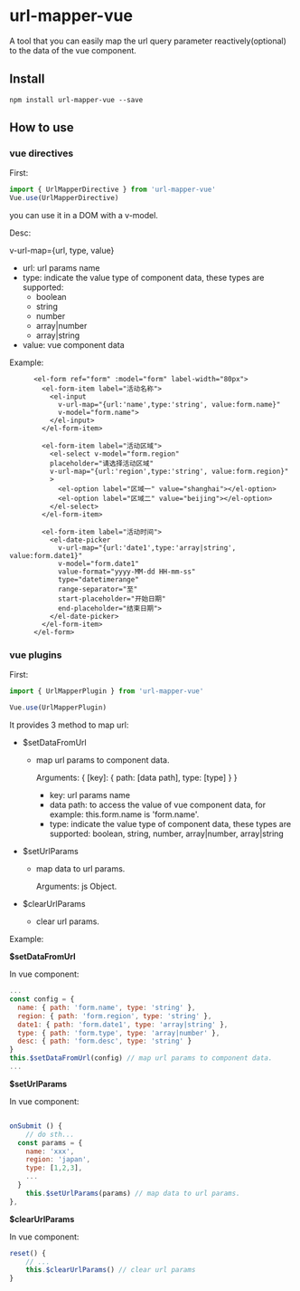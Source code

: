 # url-mapper-vue
A tool that you can easily map the url query parameter reactively(optional) to the data of the vue component.



## Install

```shell
npm install url-mapper-vue --save
```



## How to use

### vue directives

First:

```javascript
import { UrlMapperDirective } from 'url-mapper-vue'
Vue.use(UrlMapperDirective)
```

you can use it in a DOM with a v-model.

Desc:

v-url-map={url, type, value}

- url:  url params name 
- type: indicate the value type of component data, these types are supported:
  -  boolean
  -  string
  -  number
  - array|number
  -  array|string
- value: vue component data

Example:

```
      <el-form ref="form" :model="form" label-width="80px">
        <el-form-item label="活动名称">
          <el-input
            v-url-map="{url:'name',type:'string', value:form.name}"
            v-model="form.name">
          </el-input>
        </el-form-item>

        <el-form-item label="活动区域">
          <el-select v-model="form.region"
          placeholder="请选择活动区域"
          v-url-map="{url:'region',type:'string', value:form.region}"
          >
            <el-option label="区域一" value="shanghai"></el-option>
            <el-option label="区域二" value="beijing"></el-option>
          </el-select>
        </el-form-item>

        <el-form-item label="活动时间">
          <el-date-picker
            v-url-map="{url:'date1',type:'array|string', value:form.date1}"
            v-model="form.date1"
            value-format="yyyy-MM-dd HH-mm-ss"
            type="datetimerange"
            range-separator="至"
            start-placeholder="开始日期"
            end-placeholder="结束日期">
          </el-date-picker>
        </el-form-item>
      </el-form>
```



### vue plugins

First:

```javascript
import { UrlMapperPlugin } from 'url-mapper-vue'

Vue.use(UrlMapperPlugin)
```

It provides 3 method to map url: 

- $setDataFromUrl

  - map url params to component data.

    Arguments: { [key]: { path: [data path], type: [type] } }

    - key: url params name 
    - data path: to access the value of vue component data, for example: this.form.name is 'form.name'.
    - type: indicate the value type of component data, these types are supported: boolean, string, number, array|number, array|string

- $setUrlParams

  - map data to url params.

    Arguments: js Object.

- $clearUrlParams

  - clear url params.



Example:

**$setDataFromUrl**

In vue component:

```javascript
...
const config = {
  name: { path: 'form.name', type: 'string' },
  region: { path: 'form.region', type: 'string' },
  date1: { path: 'form.date1', type: 'array|string' },
  type: { path: 'form.type', type: 'array|number' },
  desc: { path: 'form.desc', type: 'string' }
}
this.$setDataFromUrl(config) // map url params to component data.
...
```



**$setUrlParams**

In vue component:

```javascript

onSubmit () {
	// do sth...
  const params = {
    name: 'xxx',
    region: 'japan',
    type: [1,2,3],
    ...
  }
	this.$setUrlParams(params) // map data to url params.
},
```



**$clearUrlParams**

In vue component:

```javascript
reset() {
	// ...
	this.$clearUrlParams() // clear url params
}
```

